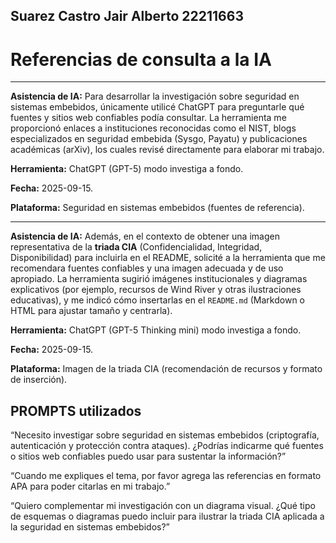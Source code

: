 ## Suarez Castro Jair Alberto 22211663
# Referencias de consulta a la IA
---

**Asistencia de IA:** Para desarrollar la investigación sobre seguridad en sistemas embebidos, únicamente utilicé ChatGPT para preguntarle qué fuentes y sitios web confiables podía consultar. La herramienta me proporcionó enlaces a instituciones reconocidas como el NIST, blogs especializados en seguridad embebida (Sysgo, Payatu) y publicaciones académicas (arXiv), los cuales revisé directamente para elaborar mi trabajo.

**Herramienta:** ChatGPT (GPT-5) modo investiga a fondo.

**Fecha:** 2025-09-15.

**Plataforma:** Seguridad en sistemas embebidos (fuentes de referencia).

---

**Asistencia de IA:** Además, en el contexto de obtener una imagen representativa de la **triada CIA** (Confidencialidad, Integridad, Disponibilidad) para incluirla en el README, solicité a la herramienta que me recomendara fuentes confiables y una imagen adecuada y de uso apropiado. La herramienta sugirió imágenes institucionales y diagramas explicativos (por ejemplo, recursos de Wind River y otras ilustraciones educativas), y me indicó cómo insertarlas en el `README.md` (Markdown o HTML para ajustar tamaño y centrarla).

**Herramienta:** ChatGPT (GPT-5 Thinking mini) modo investiga a fondo.

**Fecha:** 2025-09-15.

**Plataforma:** Imagen de la triada CIA (recomendación de recursos y formato de inserción).

## PROMPTS utilizados

“Necesito investigar sobre seguridad en sistemas embebidos (criptografía, autenticación y protección contra ataques). ¿Podrías indicarme qué fuentes o sitios web confiables puedo usar para sustentar la información?”

“Cuando me expliques el tema, por favor agrega las referencias en formato APA para poder citarlas en mi trabajo.”

“Quiero complementar mi investigación con un diagrama visual. ¿Qué tipo de esquemas o diagramas puedo incluir para ilustrar la triada CIA aplicada a la seguridad en sistemas embebidos?”
